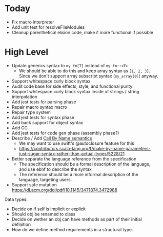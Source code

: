 # Today

- Fix macro interpreter
- Add unit test for resolveFileModules
- Cleanup parenthetical elision code, make it more functional if possible


# High Level

- Update generics syntax to `my_fn[T]` instead of `my_fn::<T>`
	- We should be able to do this and keep array syntax as `[1, 2, 3]`. Since we don't support array subscript syntax (`my_array[0]`) anyway.
- Support whitespace curly block syntax
- Audit code base for side effects, style, and functional purity
- Support whitespace curly block syntax inside of strings / string interpolation
- Add jest tests for parsing phase
- Repair macro syntax macro
- Repair type system
- Add jest tests for syntax phase
- Add back support for object syntax
- Add GC
- Add jest tests for code gen phase (assembly phase?)
- Describe / Add [Call By Name semantics](https://en.wikipedia.org/wiki/Evaluation_strategy#Call_by_name)
	- We may want to use swift's @autoclosure feature for this
	- https://contributors.scala-lang.org/t/make-by-name-parameters-just-sugar-syntax-rather-than-actual-types/5228/21
- Better separate the language reference from the specification
	- The specification should be a formal description of the language, and use ebnf to describe the syntax
	- The reference should be a more informal description of the language, targeting users.
- Support safe mutation https://dl.acm.org/doi/pdf/10.1145/3471874.3472988

Data types:
- Decide on if self is implicit or explicit
- Should obj be renamed to class
- Decide on wether an obj can have methods as part of their initial definition
- How do we define method requirements in a structural type.
